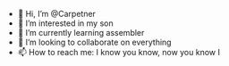 - 👋 Hi, I’m @Carpetner
- 👀 I’m interested in my son
- 🌱 I’m currently learning assembler
- 💞️ I’m looking to collaborate on everything
- 📫 How to reach me: I know you know, now you know I

<!---
Carpetner/Carpetner is a ✨ special ✨ repository because its `README.md` (this file) appears on your GitHub profile.
You can click the Preview link to take a look at your changes.
--->
